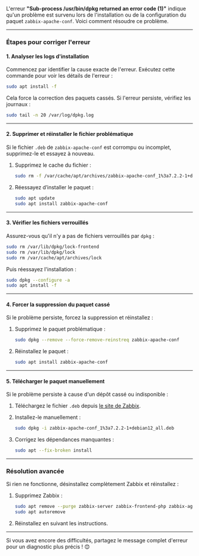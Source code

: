 L'erreur **"Sub-process /usr/bin/dpkg returned an error code (1)"** indique qu'un problème est survenu lors de l'installation ou de la configuration du paquet `zabbix-apache-conf`. Voici comment résoudre ce problème.

---

### Étapes pour corriger l'erreur

#### 1. **Analyser les logs d'installation**
Commencez par identifier la cause exacte de l'erreur. Exécutez cette commande pour voir les détails de l'erreur :
```bash
sudo apt install -f
```

Cela force la correction des paquets cassés. Si l'erreur persiste, vérifiez les journaux :
```bash
sudo tail -n 20 /var/log/dpkg.log
```

---

#### 2. **Supprimer et réinstaller le fichier problématique**
Si le fichier `.deb` de `zabbix-apache-conf` est corrompu ou incomplet, supprimez-le et essayez à nouveau.

1. Supprimez le cache du fichier :
   ```bash
   sudo rm -f /var/cache/apt/archives/zabbix-apache-conf_1%3a7.2.2-1+debian12_all.deb
   ```

2. Réessayez d’installer le paquet :
   ```bash
   sudo apt update
   sudo apt install zabbix-apache-conf
   ```

---

#### 3. **Vérifier les fichiers verrouillés**
Assurez-vous qu'il n'y a pas de fichiers verrouillés par `dpkg` :
```bash
sudo rm /var/lib/dpkg/lock-frontend
sudo rm /var/lib/dpkg/lock
sudo rm /var/cache/apt/archives/lock
```

Puis réessayez l'installation :
```bash
sudo dpkg --configure -a
sudo apt install -f
```

---

#### 4. **Forcer la suppression du paquet cassé**
Si le problème persiste, forcez la suppression et réinstallez :
1. Supprimez le paquet problématique :
   ```bash
   sudo dpkg --remove --force-remove-reinstreq zabbix-apache-conf
   ```

2. Réinstallez le paquet :
   ```bash
   sudo apt install zabbix-apache-conf
   ```

---

#### 5. **Télécharger le paquet manuellement**
Si le problème persiste à cause d'un dépôt cassé ou indisponible :
1. Téléchargez le fichier `.deb` depuis [le site de Zabbix](https://repo.zabbix.com/).
2. Installez-le manuellement :
   ```bash
   sudo dpkg -i zabbix-apache-conf_1%3a7.2.2-1+debian12_all.deb
   ```

3. Corrigez les dépendances manquantes :
   ```bash
   sudo apt --fix-broken install
   ```

---

### Résolution avancée
Si rien ne fonctionne, désinstallez complètement Zabbix et réinstallez :

1. Supprimez Zabbix :
   ```bash
   sudo apt remove --purge zabbix-server zabbix-frontend-php zabbix-agent
   sudo apt autoremove
   ```

2. Réinstallez en suivant les instructions.

---

Si vous avez encore des difficultés, partagez le message complet d'erreur pour un diagnostic plus précis ! 😊
